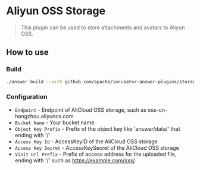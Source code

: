 # Aliyun OSS Storage
> This plugin can be used to store attachments and avatars to Aliyun OSS.

## How to use

### Build
```bash
./answer build --with github.com/apache/incubator-answer-plugins/storage-aliyunoss
```

### Configuration
- `Endpoint` - Endpoint of AliCloud OSS storage, such as oss-cn-hangzhou.aliyuncs.com
- `Bucket Name` - Your bucket name
- `Object Key Prefix` - Prefix of the object key like 'answer/data/' that ending with '/'
- `Access Key Id` - AccessKeyID of the AliCloud OSS storage
- `Access Key Secret` - AccessKeySecret of the AliCloud OSS storage
- `Visit Url Prefix` - Prefix of access address for the uploaded file, ending with '/' such as https://example.com/xxx/